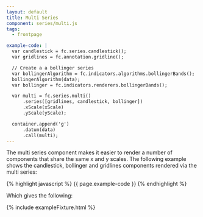 ```yaml
---
layout: default
title: Multi Series
component: series/multi.js
tags:
  - frontpage

example-code: |
  var candlestick = fc.series.candlestick();
  var gridlines = fc.annotation.gridline();

  // Create a a bollinger series
  var bollingerAlgorithm = fc.indicators.algorithms.bollingerBands();
  bollingerAlgorithm(data);
  var bollinger = fc.indicators.renderers.bollingerBands();

  var multi = fc.series.multi()
      .series([gridlines, candlestick, bollinger])
      .xScale(xScale)
      .yScale(yScale);

  container.append('g')
      .datum(data)
      .call(multi);
---
```


The multi series component makes it easier to render a number of components that share the same x and y scales. The following example shows the candlestick, bollinger and gridlines components rendered via the multi series:

{% highlight javascript %}
{{ page.example-code }}
{% endhighlight %}

Which gives the following:

{% include exampleFixture.html %}



